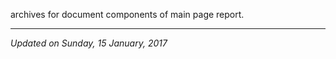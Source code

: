 archives for document components of main page report.

<hr>
<i>Updated on Sunday, 15 January, 2017</i>
